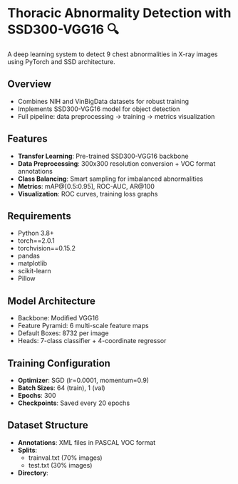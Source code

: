 # Thoracic Abnormality Detection with SSD300-VGG16 🔍

A deep learning system to detect 9 chest abnormalities in X-ray images using PyTorch and SSD architecture.

## Overview  
- Combines NIH and VinBigData datasets for robust training  
- Implements SSD300-VGG16 model for object detection  
- Full pipeline: data preprocessing → training → metrics visualization  

## Features  
- **Transfer Learning**: Pre-trained SSD300-VGG16 backbone  
- **Data Preprocessing**: 300x300 resolution conversion + VOC format annotations  
- **Class Balancing**: Smart sampling for imbalanced abnormalities  
- **Metrics**: mAP@[0.5:0.95], ROC-AUC, AR@100  
- **Visualization**: ROC curves, training loss graphs  

## Requirements  
- Python 3.8+  
- torch==2.0.1  
- torchvision==0.15.2  
- pandas  
- matplotlib  
- scikit-learn  
- Pillow  

## Model Architecture  
- Backbone: Modified VGG16  
- Feature Pyramid: 6 multi-scale feature maps  
- Default Boxes: 8732 per image  
- Heads: 7-class classifier + 4-coordinate regressor  

## Training Configuration  
- **Optimizer**: SGD (lr=0.0001, momentum=0.9)  
- **Batch Sizes**: 64 (train), 1 (val)  
- **Epochs**: 300  
- **Checkpoints**: Saved every 20 epochs  

## Dataset Structure  
- **Annotations**: XML files in PASCAL VOC format  
- **Splits**:  
  - trainval.txt (70% images)  
  - test.txt (30% images)  
- **Directory**:  
